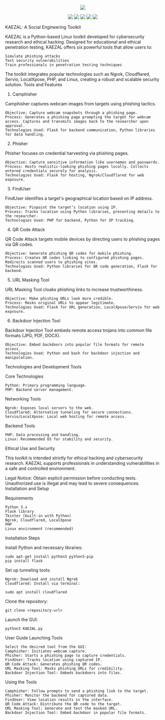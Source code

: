 <p align="center">
  <img src="https://github.com/user-attachments/assets/4199ded4-c188-4ba4-92b6-374cc3fba1ca">
</p>
<p align="center">
  <img src="https://img.shields.io/badge/Version-1.4-green?style=for-the-badge">
  <img src="https://img.shields.io/github/license/thatcyberlad/KAEZAL-A-Social-Engineering-Toolkit-?style=for-the-badge">
  <img src="https://img.shields.io/github/stars/thatcyberlad/KAEZAL-A-Social-Engineering-Toolkit-?style=for-the-badge">
  <img src="https://img.shields.io/github/issues/thatcyberlad/KAEZAL-A-Social-Engineering-Toolkit-?color=red&style=for-the-badge">
  <img src="https://img.shields.io/github/forks/thatcyberlad/KAEZAL-A-Social-Engineering-Toolkit-?color=teal&style=for-the-badge">
</p>  
KAEZAL: A Social Engineering Toolkit

KAEZAL is a Python-based Linux toolkit developed for cybersecurity research and ethical hacking. Designed for educational and ethical penetration testing, KAEZAL offers six powerful tools that allow users to:

    Simulate phishing attacks
    Test security vulnerabilities
    Train professionals in penetration testing techniques

The toolkit integrates popular technologies such as Ngrok, Cloudflared, Servio, LocalXpose, PHP, and Linux, creating a robust and scalable security solution.
Tools and Features
1. Camphisher

Camphisher captures webcam images from targets using phishing tactics.

    Objective: Capture webcam snapshots through a phishing page.
    Process: Generates a phishing page prompting the target for webcam access. Captures and transmits images back to the researcher upon approval.
    Technologies Used: Flask for backend communication, Python libraries for data handling.

2. Phisher

Phisher focuses on credential harvesting via phishing pages.

    Objective: Capture sensitive information like usernames and passwords.
    Process: Hosts realistic-looking phishing pages locally. Collects entered credentials securely for analysis.
    Technologies Used: Flask for hosting, Ngrok/Cloudflared for web exposure.

3. FindUser

FindUser identifies a target's geographical location based on IP address.

    Objective: Pinpoint the target’s location using IP.
    Process: Tracks location using Python libraries, presenting details to the researcher.
    Technologies Used: PHP for backend, Python for IP tracking.

4. QR Code Attack

QR Code Attack targets mobile devices by directing users to phishing pages via QR codes.

    Objective: Generate phishing QR codes for mobile phishing.
    Process: Creates QR codes linking to configured phishing pages. Redirects scanned users to phishing sites.
    Technologies Used: Python libraries for QR code generation, Flask for backend.

5. URL Masking Tool

URL Masking Tool cloaks phishing links to increase trustworthiness.

    Objective: Make phishing URLs look more credible.
    Process: Masks original URLs to appear legitimate.
    Technologies Used: Flask for URL generation, LocalXpose/Servio for web exposure.

6. Backdoor Injection Tool

Backdoor Injection Tool embeds remote access trojans into common file formats (JPG, PDF, DOCX).

    Objective: Embed backdoors into popular file formats for remote access.
    Technologies Used: Python and bash for backdoor injection and manipulation.

Technologies and Development Tools

Core Technologies

    Python: Primary programming language.
    PHP: Backend server management.

Networking Tools

    Ngrok: Exposes local servers to the web.
    Cloudflared: Alternative tunneling for secure connections.
    Servio/LocalXpose: Local web hosting for remote access.

Backend Tools

    PHP: Data processing and handling.
    Linux: Recommended OS for stability and security.

Ethical Use and Security

This toolkit is intended strictly for ethical hacking and cybersecurity research. KAEZAL supports professionals in understanding vulnerabilities in a safe and controlled environment.

Legal Notice: Obtain explicit permission before conducting tests. Unauthorized use is illegal and may lead to severe consequences.
Installation and Setup

Requirements

    Python 3.x
    Flask library
    Tkinter (built-in with Python)
    Ngrok, Cloudflared, LocalXpose
    PHP
    Linux environment (recommended)

Installation Steps

Install Python and necessary libraries:

    sudo apt-get install python3 python3-pip
    pip install flask

Set up tunneling tools:

    Ngrok: Download and install Ngrok
    Cloudflared: Install via terminal:

    sudo apt install cloudflared

Clone the repository:

    git clone <repository-url>

Launch the GUI:

    python3 KAEZAL.py

User Guide
Launching Tools

    Select the desired tool from the GUI:
    Camphisher: Initiates webcam capture.
    Phisher: Starts a phishing page to capture credentials.
    FindUser: Tracks location using captured IP.
    QR Code Attack: Generates phishing QR codes.
    URL Masking Tool: Masks phishing URLs for credibility.
    Backdoor Injection Tool: Embeds backdoors into files.

Using the Tools

    Camphisher: Follow prompts to send a phishing link to the target.
    Phisher: Monitor the backend for captured data.
    FindUser: View location results in the interface.
    QR Code Attack: Distribute the QR code to the target.
    URL Masking Tool: Generate and test the masked URL.
    Backdoor Injection Tool: Embed backdoor in popular file formats.
